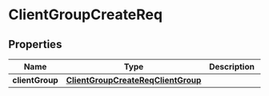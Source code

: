 # ClientGroupCreateReq

## Properties
Name | Type | Description | Notes
------------ | ------------- | ------------- | -------------
**clientGroup** | [**ClientGroupCreateReqClientGroup**](ClientGroupCreateReqClientGroup.md) |  |  [optional]
